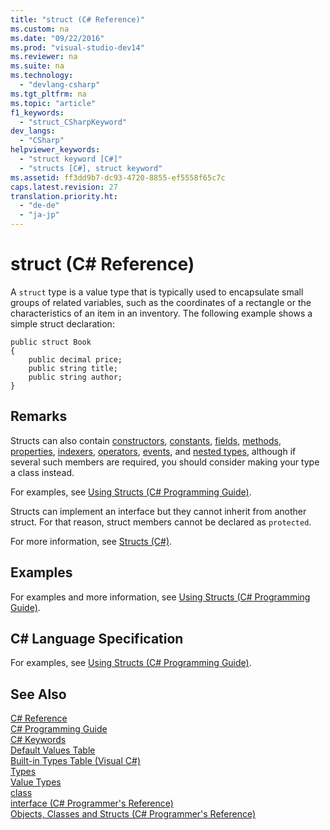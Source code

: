```yaml
---
title: "struct (C# Reference)"
ms.custom: na
ms.date: "09/22/2016"
ms.prod: "visual-studio-dev14"
ms.reviewer: na
ms.suite: na
ms.technology: 
  - "devlang-csharp"
ms.tgt_pltfrm: na
ms.topic: "article"
f1_keywords: 
  - "struct_CSharpKeyword"
dev_langs: 
  - "CSharp"
helpviewer_keywords: 
  - "struct keyword [C#]"
  - "structs [C#], struct keyword"
ms.assetid: ff3dd9b7-dc93-4720-8855-ef5558f65c7c
caps.latest.revision: 27
translation.priority.ht: 
  - "de-de"
  - "ja-jp"
---
```

# struct (C# Reference)
A `struct` type is a value type that is typically used to encapsulate small groups of related variables, such as the coordinates of a rectangle or the characteristics of an item in an inventory. The following example shows a simple struct declaration:  
  
```  
public struct Book  
{  
    public decimal price;  
    public string title;  
    public string author;  
}  
```  
  
## Remarks  
 Structs can also contain [constructors](../vs140/constructors--csharp-programming-guide-.md), [constants](../vs140/constants--csharp-programming-guide-.md), [fields](../vs140/fields--csharp-programming-guide-.md), [methods](../vs140/methods--csharp-programming-guide-.md), [properties](../vs140/properties--csharp-programming-guide-.md), [indexers](../vs140/indexers--csharp-programming-guide-.md), [operators](../vs140/operators--csharp-programming-guide-.md), [events](../vs140/events--csharp-programming-guide-.md), and [nested types](../vs140/nested-types--csharp-programming-guide-.md), although if several such members are required, you should consider making your type a class instead.  
  
 For examples, see [Using Structs (C# Programming Guide)](../vs140/using-structs--csharp-programming-guide-.md).  
  
 Structs can implement an interface but they cannot inherit from another struct. For that reason, struct members cannot be declared as `protected`.  
  
 For more information, see [Structs (C#)](../vs140/structs--csharp-programming-guide-.md).  
  
## Examples  
 For examples and more information, see [Using Structs (C# Programming Guide)](../vs140/using-structs--csharp-programming-guide-.md).  
  
## C# Language Specification  
 For examples, see [Using Structs (C# Programming Guide)](../vs140/using-structs--csharp-programming-guide-.md).  
  
## See Also  
 [C# Reference](../vs140/csharp-reference.md)   
 [C# Programming Guide](../vs140/csharp-programming-guide.md)   
 [C# Keywords](../vs140/csharp-keywords.md)   
 [Default Values Table](../vs140/default-values-table--csharp-reference-.md)   
 [Built-in Types Table (Visual C#)](../vs140/built-in-types-table--csharp-reference-.md)   
 [Types](../vs140/types--csharp-reference-.md)   
 [Value Types](../vs140/value-types--csharp-reference-.md)   
 [class](../vs140/class--csharp-reference-.md)   
 [interface (C# Programmer's Reference)](../vs140/interface--csharp-reference-.md)   
 [Objects, Classes and Structs (C# Programmer's Reference)](../vs140/classes-and-structs--csharp-programming-guide-.md)